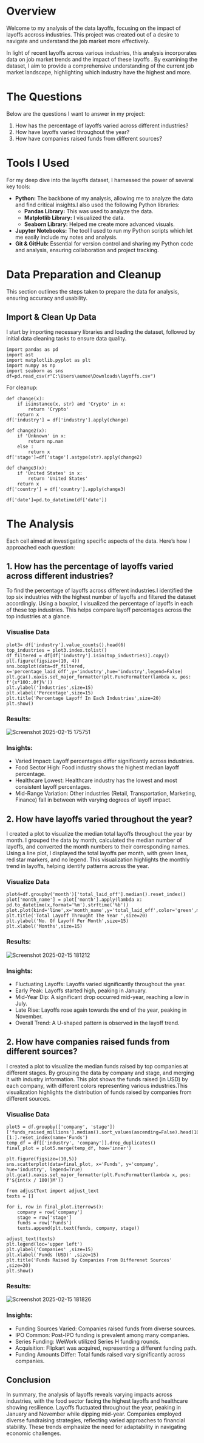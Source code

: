 # Overview

Welcome to my analysis of the data layoffs, focusing on the impact of layoffs accross industries. This project was created out of a desire to navigate and understand the job market more effectively. 

In light of recent layoffs across various industries, this analysis incorporates data on job market trends and the impact of these layoffs . By examining the dataset, I aim to provide a comprehensive understanding of the current job market landscape, highlighting which industry have the highest and more.

# The Questions

Below are the questions I want to answer in my project:

1. How has the percentage of layoffs varied across different industries?
2. How have layoffs varied throughout the year?
3. How have companies raised funds from different sources?

# Tools I Used

For my deep dive into the layoffs dataset, I harnessed the power of several key tools:

- **Python:** The backbone of my analysis, allowing me to analyze the data and find critical insights.I also used the following Python libraries:
    - **Pandas Library:** This was used to analyze the data. 
    - **Matplotlib Library:** I visualized the data.
    - **Seaborn Library:** Helped me create more advanced visuals. 
- **Jupyter Notebooks:** The tool I used to run my Python scripts which let me easily include my notes and analysis.
- **Git & GitHub:** Essential for version control and sharing my Python code and analysis, ensuring collaboration and project tracking.

# Data Preparation and Cleanup

This section outlines the steps taken to prepare the data for analysis, ensuring accuracy and usability.

## Import & Clean Up Data

I start by importing necessary libraries and loading the dataset, followed by initial data cleaning tasks to ensure data quality.

```
import pandas as pd
import ast
import matplotlib.pyplot as plt
import numpy as np
import seaborn as sns
df=pd.read_csv(r"C:\Users\aumee\Downloads\layoffs.csv")
```
For cleanup:

```
def change(x):
    if isinstance(x, str) and 'Crypto' in x:
        return 'Crypto'
    return x
df['industry'] = df['industry'].apply(change)

def change2(x):
    if 'Unknown' in x:
        return np.nan
    else :
        return x
df['stage']=df['stage'].astype(str).apply(change2)

def change3(x):
    if 'United States' in x:
        return 'United States'
    return x
df['country'] = df['country'].apply(change3)

df['date']=pd.to_datetime(df['date'])

```

# The Analysis

Each cell aimed at investigating specific aspects of the data. Here’s how I approached each question:

## 1. How has the percentage of layoffs varied across different industries?

To find the percentage of layoffs across different industries.I identified the top six industries with the highest number of layoffs and filtered the dataset accordingly. Using a boxplot, I visualized the percentage of layoffs in each of these top industries. This helps compare layoff percentages across the top industries at a glance.

### Visualise Data

```
plot3= df['industry'].value_counts().head(6)
top_industries = plot3.index.tolist()
df_filtered = df[df['industry'].isin(top_industries)].copy()
plt.figure(figsize=(10, 4))
sns.boxplot(data=df_filtered, x='percentage_laid_off',y='industry',hue='industry',legend=False)
plt.gca().xaxis.set_major_formatter(plt.FuncFormatter(lambda x, pos: f'{x*100:.0f}%'))
plt.ylabel('Industries',size=15)
plt.xlabel('Percentage',size=15)
plt.title('Percentage Layoff In Each Industries',size=20)
plt.show()
```

### Results:

![Screenshot 2025-02-15 175751](https://github.com/user-attachments/assets/eccfec7c-3966-48f1-b41c-e4731657e7ce)

### Insights:

* Varied Impact: Layoff percentages differ significantly across industries.
* Food Sector High: Food industry shows the highest median layoff percentage.
* Healthcare Lowest: Healthcare industry has the lowest and most consistent layoff percentages.
* Mid-Range Variation: Other industries (Retail, Transportation, Marketing, Finance) fall in between with varying degrees of layoff impact.

## 2. How have layoffs varied throughout the year?

I created a plot to visualize the median total layoffs throughout the year by month. I grouped the data by month, calculated the median number of layoffs, and converted the month numbers to their corresponding names. Using a line plot, I displayed the total layoffs per month, with green lines, red star markers, and no legend. This visualization highlights the monthly trend in layoffs, helping identify patterns across the year.

### Visualize Data

```
plot4=df.groupby('month')['total_laid_off'].median().reset_index()
plot['month_name'] = plot['month'].apply(lambda x: pd.to_datetime(x,format='%m').strftime('%b'))
plot.plot(kind='line',x='month_name',y='total_laid_off',color='green',marker='*',markerfacecolor='red',markersize=10,legend=False)
plt.title('Total Layoff Throught The Year ',size=20)
plt.ylabel('No. Of Layoff Per Month',size=15)
plt.xlabel('Months',size=15)
```
### Results:

![Screenshot 2025-02-15 181212](https://github.com/user-attachments/assets/33f90366-ead8-4a47-b393-6fef5b43809f)

### Insights:

* Fluctuating Layoffs: Layoffs varied significantly throughout the year.
* Early Peak: Layoffs started high, peaking in January.
* Mid-Year Dip:  A significant drop occurred mid-year, reaching a low in July.
* Late Rise: Layoffs rose again towards the end of the year, peaking in November.
* Overall Trend:  A U-shaped pattern is observed in the layoff trend.

## 2. How have companies raised funds from different sources? 

I created a plot to visualize the median funds raised by top companies at different stages. By grouping the data by company and stage, and merging it with industry information. This plot shows the funds raised (in USD) by each company, with different colors representing various industries.This visualization highlights the distribution of funds raised by companies from different sources.

### Visualise Data

```
plot5 = df.groupby(['company', 'stage'])['funds_raised_millions'].median().sort_values(ascending=False).head(10)[1:].reset_index(name='Funds')
temp_df = df[['industry', 'company']].drop_duplicates()
final_plot = plot5.merge(temp_df, how='inner')

plt.figure(figsize=(10,5))
sns.scatterplot(data=final_plot, x='Funds', y='company', hue='industry', legend=True)
plt.gca().xaxis.set_major_formatter(plt.FuncFormatter(lambda x, pos: f'${int(x / 100)}M'))

from adjustText import adjust_text
texts = []

for i, row in final_plot.iterrows():
    company = row['company']
    stage = row['stage']
    funds = row['Funds']
    texts.append(plt.text(funds, company, stage))

adjust_text(texts)
plt.legend(loc='upper left')
plt.ylabel('Companies' ,size=15)
plt.xlabel('Funds (USD)' ,size=15)
plt.title('Funds Raised By Companies From Differenet Sources' ,size=20)
plt.show()

```

### Results:

![Screenshot 2025-02-15 181826](https://github.com/user-attachments/assets/8e1d91ac-f95d-4854-9121-b3b10b568c93)

### Insights:

* Funding Sources Varied: Companies raised funds from diverse sources.
* IPO Common:  Post-IPO funding is prevalent among many companies.
* Series Funding: WeWork utilized Series H funding rounds.
* Acquisition: Flipkart was acquired, representing a different funding path.
* Funding Amounts Differ: Total funds raised vary significantly across companies.

## Conclusion 
In summary, the analysis of layoffs reveals varying impacts across industries, with the food sector facing the highest layoffs and healthcare showing resilience. Layoffs fluctuated throughout the year, peaking in January and November while dipping mid-year. Companies employed diverse fundraising strategies, reflecting varied approaches to financial stability. These trends emphasize the need for adaptability in navigating economic challenges.






 


